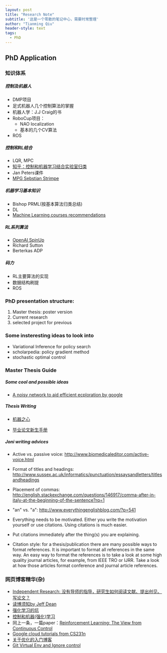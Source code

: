 ```yaml
---
layout: post
title: "Research Note"
subtitle: '这是一个零散的笔记中心，需要时常整理'
author: "Tianming Qiu"
header-style: text
tags:
  - PhD
---
```


## PhD Application
### 知识体系
##### 控制及机器人
- DMP项目
- 足式机器人几个控制算法的掌握
- 机器人学：J.J Craig的书
- RoboCup项目：
  - NAO localization
  - 基本的几个CV算法
- ROS

##### 控制和RL结合
- LQR, MPC
- [知乎：控制和机器学习结合实验室归类](https://www.zhihu.com/question/41529400)
- Jan Peters课件
- [MPG Sebstian Strimpe](https://www.is.mpg.de/person/strimpe)

##### 机器学习基本知识
- Bishop PRML(按基本算法归类总结)
- DL
- [Machine Learning courses recommendations](https://www.jiqizhixin.com/articles/2019-03-07-9)

##### RL系列算法
- [OpenAI SpinUp](https://spinningup.openai.com/en/latest/spinningup/keypapers.html)
- Richard Sutton 
- Berterkas ADP

##### 码力
- RL主要算法的实现
- 数据结构刷提
- ROS



### PhD presentation structure:

1. Master thesis: poster version
2. Current research
3. selected project for previous

### Some insteresting ideas to look into
- Variational Inference for policy search
- scholarpedia: policy gradient method
- stochastic optimal control 

### Master Thesis Guide

##### Some cool and possible ideas
- [A noisy network to aid efficient ecploration by google](https://openreview.net/pdf?id=rywHCPkAW)

##### Thesis Writing
- [机器之心](https://www.jiqizhixin.com/articles/2019-02-04?from=synced&keyword=%E6%AF%95%E4%B8%9A%E8%AE%BA%E6%96%87%E6%97%A0%E4%BB%8E%E4%B8%8B%E6%89%8B%EF%BC%9F%E4%B8%80%E6%96%87%E5%B8%AE%E4%BD%A0%E7%90%86%E6%B8%85%E5%A4%B4%E7%BB%AA)

- [毕业论文新生手册](https://bookdown.org/wshuyi/intro-to-scientific-writings4/writing.html#template-for-bachelor-thesis)

##### Joni writing advices

- Active vs. passive voice: http://www.biomedicaleditor.com/active-voice.html

- Format of titles and headings: http://www.sussex.ac.uk/informatics/punctuation/essaysandletters/titlesandheadings

- Placement of commas: http://english.stackexchange.com/questions/146917/comma-after-in-italy-at-the-beginning-of-the-sentence?rq=1

- "an" vs. "a": http://www.everythingenglishblog.com/?p=541

- Everything needs to be motivated. Either you write the motivation yourself  or use citations. Using citations is much easier.

- Put citations immediately after the thing(s) you are explaining.

- Citation style: for a thesis/publication there are many possible  ways to format references. It is important to format all references  in the same way. An easy way to format the references is to take a  look at some high quality journal articles, for example, from IEEE  TRO or IJRR. Take a look at how those articles format conference and   journal article references.

### 网页博客精华(杂)
- [Independent Research: 没有导师的指导，研究生如何阅读文献、提出创见、写论文？](https://www.zhihu.com/question/23647187)
- [读博须知by Jeff Dean](https://zhuanlan.zhihu.com/p/49812204)
- [强化学习的坑](https://zhuanlan.zhihu.com/p/33936457)
- [控制和机器(强化)学习](https://www.zhihu.com/question/41529400)
- 同上一条，一篇paper：[Reinforcement Learning: The View from Continuous Control](https://arxiv.org/pdf/1806.09460.pdf)
- [Google cloud tutorials from CS231n](http://cs231n.github.io/gce-tutorial/)
- [关于优化的入门博客](https://yiyang186.github.io/categories/%E6%95%B0%E5%AD%A6/)
- [Git Virtual Env and Ignore control](https://www.cnblogs.com/heacool/p/6490640.html)

